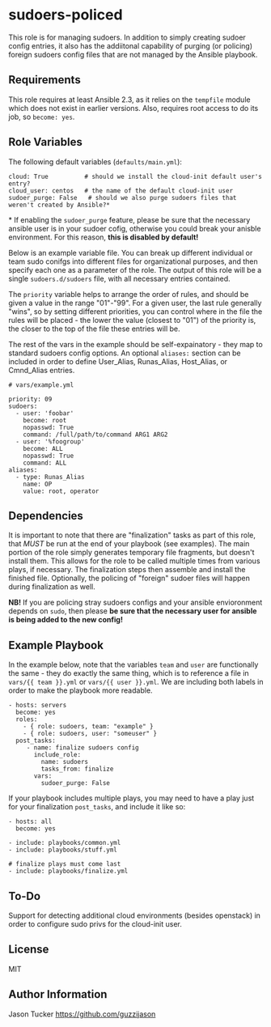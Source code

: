 sudoers-policed
=========

This role is for managing sudoers. In addition to simply creating sudoer config entries, it also has the addiitonal capability of purging (or policing) foreign sudoers config files that are not managed by the Ansible playbook.

Requirements
------------

This role requires at least Ansible 2.3, as it relies on the `tempfile` module which does not exist in earlier versions. Also, requires root access to do its job, so `become: yes`.

Role Variables
--------------

The following default variables (`defaults/main.yml`):

```
cloud: True          # should we install the cloud-init default user's entry?
cloud_user: centos   # the name of the default cloud-init user
sudoer_purge: False   # should we also purge sudoers files that weren't created by Ansible?*
```

\* If enabling the `sudoer_purge` feature, please be sure that the necessary ansible user is in your sudoer cofig, otherwise you could break your anisble environment. For this reason, __this is disabled by default!__

Below is an example variable file. You can break up different individual or team sudo conifgs into different files for organizational purposes, and then specify each one as a parameter of the role. The output of this role will be a single `sudoers.d/sudoers` file, with all necessary entries contained.

The `priority` variable helps to arrange the order of rules, and should be given a value in the range "01"-"99". For a given user, the last rule generally "wins", so by setting different priorities, you can control where in the file the rules will be placed - the lower the value (closest to "01") of the priority is, the closer to the top of the file these entries will be.

The rest of the vars in the example should be self-expainatory - they map to standard sudoers config options. An optional `aliases:` section can be included in order to define User_Alias, Runas_Alias, Host_Alias, or Cmnd_Alias entries.

```
# vars/example.yml

priority: 09
sudoers:
  - user: 'foobar'
    become: root
    nopasswd: True
    command: /full/path/to/command ARG1 ARG2
  - user: '%foogroup'
    become: ALL
    nopasswd: True
    command: ALL
aliases:
  - type: Runas_Alias
    name: OP
    value: root, operator
```

Dependencies
------------

It is important to note that there are "finalization" tasks as part of this role, that *MUST* be run at the end of your playbook (see examples). The main portion of the role simply generates temporary file fragments, but doesn't install them. This allows for the role to be called multiple times from various plays, if necessary. The finalization steps then assemble and install the finished file. Optionally, the policing of "foreign" sudoer files will happen during finalization as well.

__NB!__ If you are policing stray sudoers configs and your ansible envioronment depends on `sudo`, then please __be sure that the necessary user for ansible is being added to the new config!__

Example Playbook
----------------

In the example below, note that the variables `team` and `user` are functionally the same - they do exactly the same thing, which is to reference a file in `vars/{{ team }}.yml` or `vars/{{ user }}.yml`. We are including both labels in order to make the playbook more readable.

```
- hosts: servers
  become: yes
  roles:
    - { role: sudoers, team: "example" }
    - { role: sudoers, user: "someuser" }
  post_tasks:
     - name: finalize sudoers config
       include_role:
         name: sudoers
         tasks_from: finalize
       vars:
         sudoer_purge: False
```

If your playbook includes multiple plays, you may need to have a play just for your finalization `post_tasks`, and include it like so:

```
- hosts: all
  become: yes

- include: playbooks/common.yml
- include: playbooks/stuff.yml

# finalize plays must come last
- include: playbooks/finalize.yml
```

To-Do
-------

Support for detecting additional cloud environments (besides openstack) in order to configure sudo privs for the cloud-init user.

License
-------

MIT

Author Information
------------------

Jason Tucker
https://github.com/guzzijason

